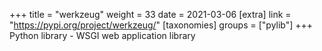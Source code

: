+++
title = "werkzeug"
weight = 33
date = 2021-03-06
[extra]
link = "https://pypi.org/project/werkzeug/"
[taxonomies]
groups = ["pylib"]
+++
Python library - WSGI web application library

